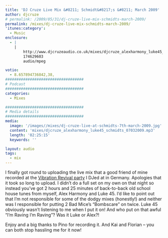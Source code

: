 ```yaml
---
title: 'DJ Cruze Live Mix &#8211; Schmidt&#8217;s &#8211; March 2009'
author: djcruze
# permalink: /2009/05/31/dj-cruze-live-mix-schmidts-march-2009/
permalink: /mixes/dj-cruze-live-mix-schmidts-march-2009/
'itunes:category':
  - Music
enclosure:
  - |
    |
        http://www.djcruzeaudio.co.uk/mixes/djcruze_alexharmony_luke45_schmidts_07032009.mp3
        174629603
        audio/mpeg

votio:
  - 8.657894736842,38,
###################################
# Podcast
###################################
categories:
  - Mixes

###################################
# Media details
###################################
media:
  image: '/images//mixes/dj-cruze-live-at-schmidts-7th-march-2009.jpg'
  content: 'mixes/djcruze_alexharmony_luke45_schmidts_07032009.mp3'
  length: '02:25:15'
  keywords: ''

layout: audio
tags:
  - mix
---
```


I finally got round to uploading the live mix that a good friend of mine recorded at the [Vibration Revival party][2] I DJed at in Germany. Apologies that it took so long to upload. I didn&#8217;t do a full set on my own on that night so instead you&#8217;ve got 2 hours and 25 minutes of back-to-back old school house tunes from myself, Alex Harmony and Luke 45. I&#8217;d like to point out that I&#8217;m not responsible for some of the dodgy mixes (honestly!) and neither was I responsible for putting 2 Bad Mice&#8217;s &#8220;Bombscare&#8221; on twice. Luke 45 obviously wasn&#8217;t listening to me when I put it on! And who put on that awful &#8220;I&#8217;m Raving I&#8217;m Raving&#8221;? Was it Luke or Alex?!

Enjoy and a big thanks to Pino for recording it. And Kai and Florian &#8211; you can both stop hassling me for it now!

[1]: http://www.djcruze.co.uk/cms/wp-content/uploads/2009/05/dj-cruze-live-at-schmidts-7th-march-2009.jpg
[2]: http://www.djcruze.co.uk/cms/2009/02/16/vibration-revival-party-schmidts-7th-march-2009/
